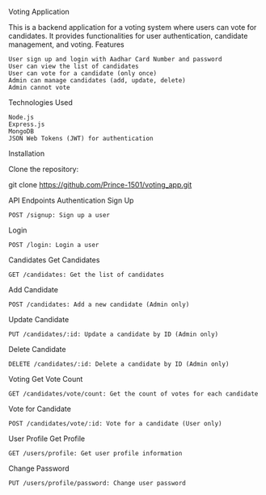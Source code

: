 Voting Application

This is a backend application for a voting system where users can vote for candidates. It provides functionalities for user authentication, candidate management, and voting.
Features

    User sign up and login with Aadhar Card Number and password
    User can view the list of candidates
    User can vote for a candidate (only once)
    Admin can manage candidates (add, update, delete)
    Admin cannot vote

Technologies Used

    Node.js
    Express.js
    MongoDB
    JSON Web Tokens (JWT) for authentication

Installation

Clone the repository:

git clone https://github.com/Prince-1501/voting_app.git

API Endpoints
Authentication
Sign Up

    POST /signup: Sign up a user

Login

    POST /login: Login a user

Candidates
Get Candidates

    GET /candidates: Get the list of candidates

Add Candidate

    POST /candidates: Add a new candidate (Admin only)

Update Candidate

    PUT /candidates/:id: Update a candidate by ID (Admin only)

Delete Candidate

    DELETE /candidates/:id: Delete a candidate by ID (Admin only)

Voting
Get Vote Count

    GET /candidates/vote/count: Get the count of votes for each candidate

Vote for Candidate

    POST /candidates/vote/:id: Vote for a candidate (User only)

User Profile
Get Profile

    GET /users/profile: Get user profile information

Change Password

    PUT /users/profile/password: Change user password

